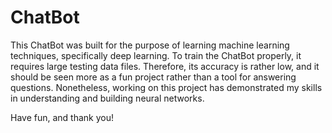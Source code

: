# ChatBot

This ChatBot was built for the purpose of learning machine learning techniques, specifically deep learning. To train the ChatBot properly, it requires large testing data files. 
Therefore, its accuracy is rather low, and it should be seen more as a fun project rather than a tool for answering questions. Nonetheless, working on this project has demonstrated my skills in understanding and building neural networks.

Have fun, and thank you!
